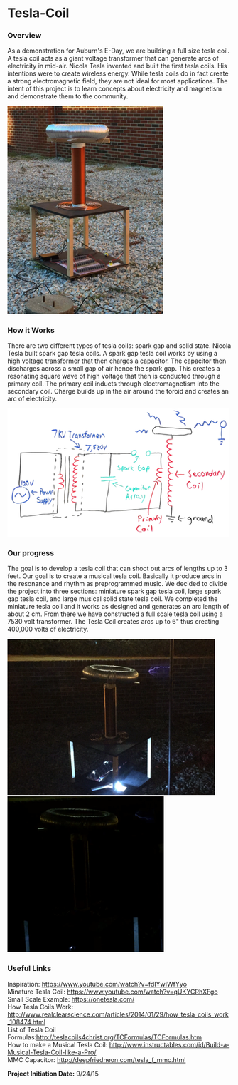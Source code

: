 # Tesla-Coil

<h3>Overview</h3>

As a demonstration for Auburn's E-Day, we are building a full size tesla coil.  A tesla coil acts as a giant voltage transformer that can generate arcs of electricity in mid-air.  Nicola Tesla invented and built the first tesla coils.  His intentions were to create wireless energy.  While tesla coils do in fact create a strong electromagnetic field, they are not ideal for most applications.  The intent of this project is to learn concepts about electricity and magnetism and demonstrate them to the community.

<img src="/Photos/first_test.jpg" width="350"/>

<h3>How it Works</h3>

There are two different types of tesla coils: spark gap and solid state.  Nicola Tesla built spark gap tesla coils.  A spark gap tesla coil works by using a high voltage transformer that then charges a capacitor.  The capacitor then discharges across a small gap of air hence the spark gap.  This creates a resonating square wave of high voltage that then is conducted through a primary coil.  The primary coil inducts through electromagnetism into the secondary coil.  Charge builds up in the air around the toroid and creates an arc of electricity.

<img src="/Schematics/Spark-Gap-Tesla-Schematic.png" width="500"/>

<h3>Our progress</h3>

The goal is to develop a tesla coil that can shoot out arcs of lengths up to 3 feet.  Our goal is to create a musical tesla coil.  Basically it produce arcs in the resonance and rhythm as preprogrammed music.  We decided to divide the project into three sections: miniature spark gap tesla coil, large spark gap tesla coil, and large musical solid state tesla coil.  We completed the miniature tesla coil and it works as designed and generates an arc length of about 2 cm.  From there we have constructed a full scale tesla coil using a 7530 volt transformer.  The Tesla Coil creates arcs up to 6" thus creating 400,000 volts of electricity.

<img src="/Photos/fifth_test1.JPG" height="350"/>
<img src="/Videos/fifthtest.gif" height="350"/>

<h3>Useful Links</h3>

Inspiration: https://www.youtube.com/watch?v=fdIYwIWfYyo </br>
Minature Tesla Coil: https://www.youtube.com/watch?v=qUKYCRhXFgo</br>
Small Scale Example: https://onetesla.com/</br>
How Tesla Coils Work: http://www.realclearscience.com/articles/2014/01/29/how_tesla_coils_work_108474.html</br>
List of Tesla Coil Formulas:http://teslacoils4christ.org/TCFormulas/TCFormulas.htm</br>
How to make a Musical Tesla Coil: http://www.instructables.com/id/Build-a-Musical-Tesla-Coil-like-a-Pro/</br>
MMC Capacitor: http://deepfriedneon.com/tesla_f_mmc.html</br>

<p><b>Project Initiation Date:</b> 9/24/15</b></p>
